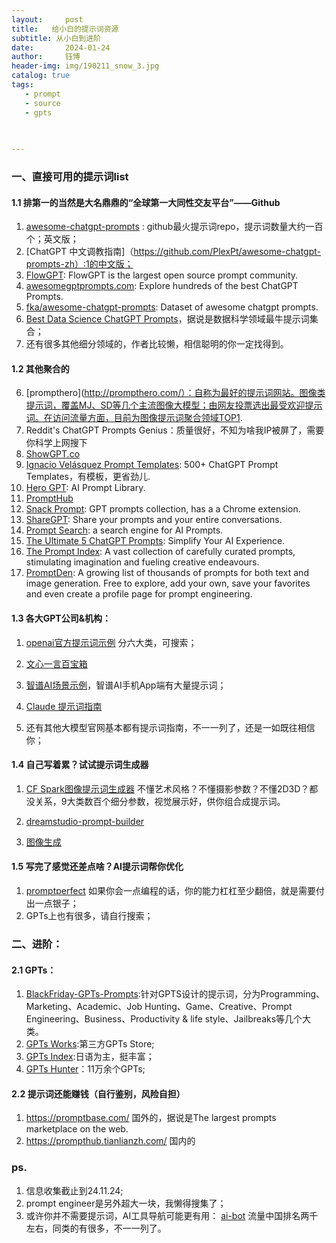 ```yaml
---
layout:     post
title:   给小白的提示词资源
subtitle: 从小白到进阶
date:       2024-01-24
author:     钰博
header-img: img/190211_snow_3.jpg
catalog: true
tags:
   - prompt
   - source
   - gpts
   
   

---
```


### 一、直接可用的提示词list


#### 1.1 排第一的当然是大名鼎鼎的“全球第一大同性交友平台”——Github
1. [awesome-chatgpt-prompts](https://github.com/f/awesome-chatgpt-prompts) : github最火提示词repo，提示词数量大约一百个；英文版；
2. [ChatGPT 中文调教指南]（https://github.com/PlexPt/awesome-chatgpt-prompts-zh）:1的中文版；
3. [FlowGPT](https://flowgpt.com/): FlowGPT is the largest open source prompt community.
4. [awesomegptprompts.com](https://www.awesomegptprompts.com/): Explore hundreds of the best ChatGPT Prompts.
5. [fka/awesome-chatgpt-prompts](https://huggingface.co/datasets/fka/awesome-chatgpt-prompts): Dataset of awesome chatgpt prompts.
6. [Best Data Science ChatGPT Prompts](https://github.com/travistangvh/ChatGPT-Data-Science-Prompts)，据说是数据科学领域最牛提示词集合；
7. 还有很多其他细分领域的，作者比较懒，相信聪明的你一定找得到。

#### 1.2 其他聚合的
6. [prompthero](http://prompthero.com/）：自称为最好的提示词网站。图像类提示词，覆盖MJ、SD等几个主流图像大模型；由网友投票选出最受欢迎提示词。在访问流量方面，目前为图像提示词聚合领域TOP1.
6. Reddit's ChatGPT Prompts Genius：质量很好，不知为啥我IP被屏了，需要你科学上网搜下
7. [ShowGPT.co](https://showgpt.co/templates)
9. [Ignacio Velásquez Prompt Templates](https://ignacio-velasquez.notion.site/ignacio-velasquez/500-ChatGPT-Prompt-Templates-d9541e901b2b4e8f800e819bdc0256da): 500+ ChatGPT Prompt Templates，有模板，更省劲儿. 
11. [Hero GPT](https://hero.page/ai-prompts): AI Prompt Library.
12. [PromptHub](https://prompthub.space/)
13. [Snack Prompt](https://snackprompt.com): GPT prompts collection, has a a Chrome extension.
14. [ShareGPT](https://sharegpt.com): Share your prompts and your entire conversations.
15. [Prompt Search](https://www.ptsearch.info/tags/list/): a search engine for AI Prompts.
16. [The Ultimate 5 ChatGPT Prompts](https://ngmi.gumroad.com/l/nobsprompts): Simplify Your AI Experience.
17. [The Prompt Index](https://www.thepromptindex.com/): A vast collection of carefully curated prompts, stimulating imagination and fueling creative endeavours.
18. [PromptDen](https://promptden.com): A growing list of thousands of prompts for both text and image generation. Free to explore, add your own, save your favorites and even create a profile page for prompt engineering.

#### 1.3 各大GPT公司&机构：

1. [openai官方提示词示例](https://platform.openai.com/examples) 分六大类，可搜索；

2. [文心一言百宝箱](https://yiyan.baidu.com/)

3. [智谱AI场景示例](https://open.bigmodel.cn/dev/openpower)，智谱AI手机App端有大量提示词；

4. [Claude 提示词指南](https://docs.anthropic.com/claude/docs/guide-to-anthropics-prompt-engineering-resources)

5. 还有其他大模型官网基本都有提示词指南，不一一列了，还是一如既往相信你；




#### 1.4 自己写着累？试试提示词生成器

1. [CF Spark图像提示词生成器](https://www.creativefabrica.com/spark/tools/prompt-builder/) 不懂艺术风格？不懂摄影参数？不懂2D3D？都没关系，9大类数百个细分参数，视觉展示好，供你组合成提示词。

2. [dreamstudio-prompt-builder](https://promptomania.com/dreamstudio-prompt-builder/)

3. [图像生成](https://lexica.art/)


#### 1.5 写完了感觉还差点啥？AI提示词帮你优化
1. [promptperfect](https://promptperfect.jina.ai/home) 如果你会一点编程的话，你的能力杠杠至少翻倍，就是需要付出一点银子； 
2. GPTs上也有很多，请自行搜索；
 



### 二、进阶：

#### 2.1 GPTs：
1. [BlackFriday-GPTs-Prompts](https://github.com/friuns2/BlackFriday-GPTs-Prompts):针对GPTS设计的提示词，分为Programming、Marketing、Academic、Job Hunting、Game、Creative、Prompt Engineering、Business、Productivity & life style、Jailbreaks等几个大类。
2. [GPTs Works](https://gpts.works/):第三方GPTs Store;
3. [GPTs Index](https://gpts.hallid.ai/):日语为主，挺丰富；
4. [GPTs Hunter](https://www.gptshunter.com/)：11万余个GPTs;

#### 2.2 提示词还能赚钱（自行鉴别，风险自担）

1. https://promptbase.com/ 国外的，据说是The largest prompts marketplace on the web.
2. https://prompthub.tianlianzh.com/  国内的

### ps.
1. 信息收集截止到24.11.24;
2. prompt engineer是另外超大一块，我懒得搜集了；
3. 或许你并不需要提示词，AI工具导航可能更有用： [ai-bot](https://ai-bot.cn/) 流量中国排名两千左右，同类的有很多，不一一列了。